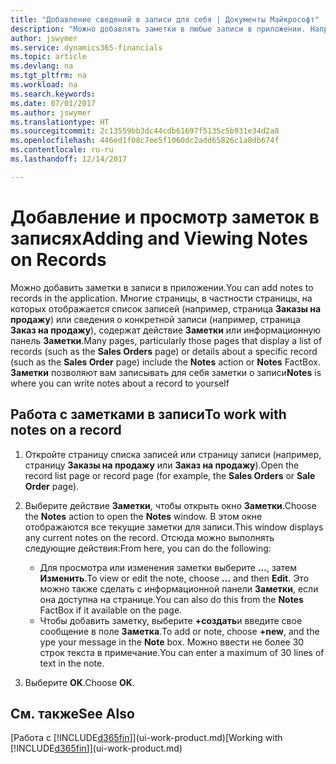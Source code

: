 ```yaml
---
title: "Добавление сведений в записи для себя | Документы Майкрософт"
description: "Можно добавлять заметки в любые записи в приложении. Например, при наличии дополнительных сведений о заказе на продажу, которые не соответствуют ни одному из полей в заказе на продажу, эти сведения можно изложить в заметке."
author: jswymer
ms.service: dynamics365-financials
ms.topic: article
ms.devlang: na
ms.tgt_pltfrm: na
ms.workload: na
ms.search.keywords: 
ms.date: 07/01/2017
ms.author: jswymer
ms.translationtype: HT
ms.sourcegitcommit: 2c13559bb3dc44cdb61697f5135c5b931e34d2a8
ms.openlocfilehash: 446ed1f08c7ee5f1060dc2add65826c1a8db674f
ms.contentlocale: ru-ru
ms.lasthandoff: 12/14/2017

---
```

# <a name="adding-and-viewing-notes-on-records"></a><span data-ttu-id="f4c8c-104">Добавление и просмотр заметок в записях</span><span class="sxs-lookup"><span data-stu-id="f4c8c-104">Adding and Viewing Notes on Records</span></span>
 <span data-ttu-id="f4c8c-105">Можно <!--OnPrem and your colleagues -->добавить заметки в записи в приложении.</span><span class="sxs-lookup"><span data-stu-id="f4c8c-105">You <!--OnPrem and your colleagues -->can add notes to records in the application.</span></span> <span data-ttu-id="f4c8c-106">Многие страницы, в частности страницы, на которых отображается список записей (например, страница **Заказы на продажу**) или сведения о конкретной записи (например, страница **Заказ на продажу**), содержат действие **Заметки** или информационную панель **Заметки**.</span><span class="sxs-lookup"><span data-stu-id="f4c8c-106">Many pages, particularly those pages that display a list of records (such as the **Sales Orders** page) or details about a specific record (such as the **Sales Order** page) include the **Notes** action or **Notes** FactBox.</span></span> <span data-ttu-id="f4c8c-107">**Заметки** позволяют вам записывать для себя заметки о записи<!--OnPrem or others, and where you can view notes to you from others. For example, a note could be a general comment or processing instruction to your colleague, who can then respond to your note using their own **Notes**. Or, your colleague can add a note that gives you extra information about a sales order that is not covered by the information on the sales order. These notes and correspondences will follow the record as it is processed in the company.--></span><span class="sxs-lookup"><span data-stu-id="f4c8c-107">**Notes** is where you can write notes about a record to yourself<!--OnPrem or others, and where you can view notes to you from others. For example, a note could be a general comment or processing instruction to your colleague, who can then respond to your note using their own **Notes**. Or, your colleague can add a note that gives you extra information about a sales order that is not covered by the information on the sales order. These notes and correspondences will follow the record as it is processed in the company.--></span></span>

<!--OnPrem
> [!NOTE]  
>  You can only select one recipient of the note.-->  
  
## <a name="to-work-with-notes-on-a-record"></a><span data-ttu-id="f4c8c-108">Работа с заметками в записи</span><span class="sxs-lookup"><span data-stu-id="f4c8c-108">To work with notes on a record</span></span> 
  
1.  <span data-ttu-id="f4c8c-109">Откройте страницу списка записей или страницу записи (например, страницу **Заказы на продажу** или **Заказ на продажу**).</span><span class="sxs-lookup"><span data-stu-id="f4c8c-109">Open the record list page or record page (for example, the **Sales Orders** or **Sale Order** page).</span></span>  
  
    <!-- If **Notes** is not visible on the page, then you can customize the page to display the Notes FactBox. -->
  
2.  <span data-ttu-id="f4c8c-110">Выберите действие **Заметки**, чтобы открыть окно **Заметки**.</span><span class="sxs-lookup"><span data-stu-id="f4c8c-110">Choose the **Notes** action to open the **Notes** window.</span></span> <span data-ttu-id="f4c8c-111">В этом окне отображаются все текущие заметки для записи.</span><span class="sxs-lookup"><span data-stu-id="f4c8c-111">This window displays any current notes on the record.</span></span> <span data-ttu-id="f4c8c-112">Отсюда можно выполнять следующие действия:</span><span class="sxs-lookup"><span data-stu-id="f4c8c-112">From here, you can do the following:</span></span>

    -   <span data-ttu-id="f4c8c-113">Для просмотра или изменения заметки выберите **...**, затем **Изменить**.</span><span class="sxs-lookup"><span data-stu-id="f4c8c-113">To view or edit the note, choose **...** and then **Edit**.</span></span> <span data-ttu-id="f4c8c-114">Это можно также сделать с информационной панели **Заметки**, если она доступна на странице.</span><span class="sxs-lookup"><span data-stu-id="f4c8c-114">You can also do this from the **Notes** FactBox if it available on the page.</span></span>
    -   <span data-ttu-id="f4c8c-115">Чтобы добавить заметку, выберите **+создать**и введите свое сообщение в поле **Заметка**.</span><span class="sxs-lookup"><span data-stu-id="f4c8c-115">To add or note, choose **+new**, and the ype your message in the **Note** box.</span></span> <span data-ttu-id="f4c8c-116">Можно ввести не более 30 строк текста в примечание.</span><span class="sxs-lookup"><span data-stu-id="f4c8c-116">You can enter a maximum of 30 lines of text in the note.</span></span> 
  
<!-- 5.  In the **To** field, enter a user ID (your own or someone else’s) to indicate who the note is for.  
  
6.  Select the **Notify** field if you want to send a notification to the user in the **To** field. 
  
     If **Notify** is selected, the note will be sent as a notification to the user's **My Notifications** on the Role Center.  -->
  
3.  <span data-ttu-id="f4c8c-117">Выберите **OK**.</span><span class="sxs-lookup"><span data-stu-id="f4c8c-117">Choose **OK**.</span></span>  

## <a name="see-also"></a><span data-ttu-id="f4c8c-118">См. также</span><span class="sxs-lookup"><span data-stu-id="f4c8c-118">See Also</span></span>
<span data-ttu-id="f4c8c-119">[Работа с [!INCLUDE[d365fin](includes/d365fin_md.md)]](ui-work-product.md)</span><span class="sxs-lookup"><span data-stu-id="f4c8c-119">[Working with [!INCLUDE[d365fin](includes/d365fin_md.md)]](ui-work-product.md)</span></span>  
